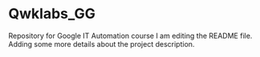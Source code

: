 # Qwklabs_GG
Repository for Google IT Automation course
I am editing the README file. Adding some more details about the project description.
